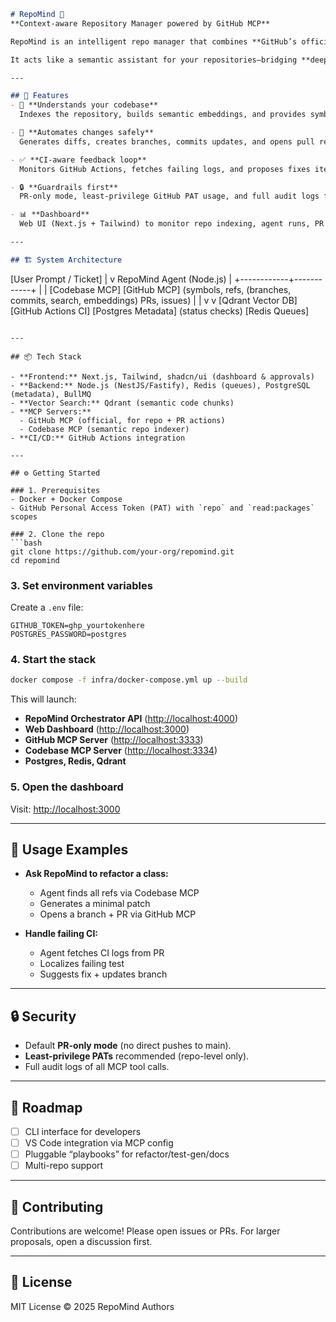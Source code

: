 ```markdown
# RepoMind 🧠  
**Context-aware Repository Manager powered by GitHub MCP**

RepoMind is an intelligent repo manager that combines **GitHub’s official MCP server** with a **codebase-understanding MCP** to deliver end-to-end, context-driven development workflows.  

It acts like a semantic assistant for your repositories—bridging **deep codebase understanding** with **safe GitHub actions**. From targeted refactors to CI-guided fixes, RepoMind helps teams accelerate development while keeping humans in the loop.  

---

## 🚀 Features
- 🧠 **Understands your codebase**  
  Indexes the repository, builds semantic embeddings, and provides symbol search, cross-references, and dependency maps.

- 🔄 **Automates changes safely**  
  Generates diffs, creates branches, commits updates, and opens pull requests with structured explanations.

- ✅ **CI-aware feedback loop**  
  Monitors GitHub Actions, fetches failing logs, and proposes fixes iteratively.

- 🔒 **Guardrails first**  
  PR-only mode, least-privilege GitHub PAT usage, and full audit logs for every agent action.

- 📊 **Dashboard**  
  Web UI (Next.js + Tailwind) to monitor repo indexing, agent runs, PR proposals, and approvals.

---

## 🏗️ System Architecture

```

\[User Prompt / Ticket]
|
v
RepoMind Agent (Node.js)
|
+------------+------------+
\|                         |
\[Codebase MCP]          \[GitHub MCP]
(symbols, refs,         (branches, commits,
search, embeddings)     PRs, issues)
\|                         |
v                         v
\[Qdrant Vector DB]       \[GitHub Actions CI]
\[Postgres Metadata]      (status checks)
\[Redis Queues]

````

---

## 📦 Tech Stack

- **Frontend:** Next.js, Tailwind, shadcn/ui (dashboard & approvals)  
- **Backend:** Node.js (NestJS/Fastify), Redis (queues), PostgreSQL (metadata), BullMQ  
- **Vector Search:** Qdrant (semantic code chunks)  
- **MCP Servers:**  
  - GitHub MCP (official, for repo + PR actions)  
  - Codebase MCP (semantic repo indexer)  
- **CI/CD:** GitHub Actions integration  

---

## ⚙️ Getting Started

### 1. Prerequisites
- Docker + Docker Compose  
- GitHub Personal Access Token (PAT) with `repo` and `read:packages` scopes  

### 2. Clone the repo
```bash
git clone https://github.com/your-org/repomind.git
cd repomind
````

### 3. Set environment variables

Create a `.env` file:

```env
GITHUB_TOKEN=ghp_yourtokenhere
POSTGRES_PASSWORD=postgres
```

### 4. Start the stack

```bash
docker compose -f infra/docker-compose.yml up --build
```

This will launch:

* **RepoMind Orchestrator API** ([http://localhost:4000](http://localhost:4000))
* **Web Dashboard** ([http://localhost:3000](http://localhost:3000))
* **GitHub MCP Server** ([http://localhost:3333](http://localhost:3333))
* **Codebase MCP Server** ([http://localhost:3334](http://localhost:3334))
* **Postgres, Redis, Qdrant**

### 5. Open the dashboard

Visit: [http://localhost:3000](http://localhost:3000)

---

## 🧩 Usage Examples

* **Ask RepoMind to refactor a class:**

  * Agent finds all refs via Codebase MCP
  * Generates a minimal patch
  * Opens a branch + PR via GitHub MCP

* **Handle failing CI:**

  * Agent fetches CI logs from PR
  * Localizes failing test
  * Suggests fix + updates branch

---

## 🔒 Security

* Default **PR-only mode** (no direct pushes to main).
* **Least-privilege PATs** recommended (repo-level only).
* Full audit logs of all MCP tool calls.

---

## 📅 Roadmap

* [ ] CLI interface for developers
* [ ] VS Code integration via MCP config
* [ ] Pluggable “playbooks” for refactor/test-gen/docs
* [ ] Multi-repo support

---

## 🤝 Contributing

Contributions are welcome! Please open issues or PRs.
For larger proposals, open a discussion first.

---

## 📜 License

MIT License © 2025 RepoMind Authors

```
